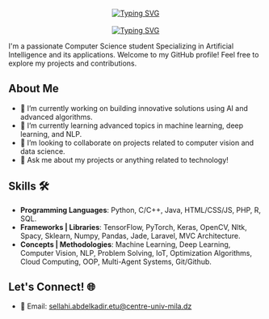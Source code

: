 <br>
<div align="center">
<a href="https://git.io/typing-svg"><img src="https://readme-typing-svg.herokuapp.com?font=Fira+Code&weight=500&size=30&pause=1000&color=345079&random=false&width=650&height=60&lines=%F0%9F%91%8B+Hi+there%2C+I'm+ABDELKADIR+Sellahi!" alt="Typing SVG" /></a>
</div>

<br>
<div align="center">
<a href="https://git.io/typing-svg"><img src="https://readme-typing-svg.herokuapp.com?font=Fira+Code&weight=500&size=30&pause=1000&color=345079&center=true&vCenter=true&random=false&width=650&height=60&lines=Welcome+to+my+profile!+%F0%9F%98%83" alt="Typing SVG" /></a>
</div>

I'm a passionate Computer Science student Specializing in Artificial Intelligence and its applications. Welcome to my GitHub profile! Feel free to explore my projects and contributions.

## About Me

- 🔭 I’m currently working on building innovative solutions using AI and advanced algorithms.
- 🌱 I’m currently learning advanced topics in machine learning, deep learning, and NLP.
- 👯 I’m looking to collaborate on projects related to computer vision and data science.
- 💬 Ask me about my projects or anything related to technology!

## Skills 🛠️

- **Programming Languages**: Python, C/C++, Java, HTML/CSS/JS, PHP, R, SQL.
- **Frameworks | Libraries**: TensorFlow, PyTorch, Keras, OpenCV, Nltk, Spacy, Sklearn, Numpy, Pandas, Jade, Laravel, MVC Architecture.
- **Concepts | Methodologies**: Machine Learning, Deep Learning, Computer Vision, NLP, Problem Solving, IoT, Optimization Algorithms, Cloud Computing, OOP, Multi-Agent Systems, Git/Github.

## Let's Connect! 🌐

- 📧 Email: [sellahi.abdelkadir.etu@centre-univ-mila.dz](mailto:sellahi.abdelkadir.etu@centre-univ-mila.dz)
